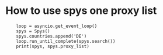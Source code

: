 # How to use spys one proxy list


```   
    loop = asyncio.get_event_loop()
    spys = Spys()
    spys.countries.append('DE')
    loop.run_until_complete(spys.search())
    print(spys, spys.proxy_list)
```
        